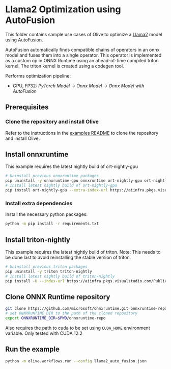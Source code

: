 # Llama2 Optimization using AutoFusion

This folder contains sample use cases of Olive to optimize a [Llama2](https://huggingface.co/meta-llama/Llama-2-7b-hf) model using AutoFusion.

AutoFusion automatically finds compatible chains of operators in an onnx model and fuses them into a single operator. This
operator is implemented as a custom op in ONNX Runtime using an ahead-of-time compiled triton kernel. The triton kernel is
created using a codegen tool.

Performs optimization pipeline:
- GPU, FP32: *PyTorch Model -> Onnx Model -> Onnx Model with AutoFusion*

## Prerequisites
### Clone the repository and install Olive

Refer to the instructions in the [examples README](../README.md) to clone the repository and install Olive.

## Install onnxruntime
This example requires the latest nightly build of ort-nightly-gpu
```bash
# Uninstall previous onnxruntime packages
pip uninstall -y onnxruntime-gpu onnxruntime ort-nightly-gpu ort-nightly
# Install latest nightly build of ort-nightly-gpu
pip install ort-nightly-gpu --extra-index-url https://aiinfra.pkgs.visualstudio.com/PublicPackages/_packaging/ORT-Nightly/pypi/simple/
```

### Install extra dependencies
Install the necessary python packages:
```bash
python -m pip install -r requirements.txt
```

## Install triton-nightly
This example requires the latest nightly build of triton. Note: This needs to be done last to avoid reinstalling the stable version of triton.
```bash
# Uninstall previous triton packages
pip uninstall -y triton triton-nightly
# Install latest nightly build of triton-nightly
pip install -U --index-url https://aiinfra.pkgs.visualstudio.com/PublicPackages/_packaging/Triton-Nightly/pypi/simple/ triton-nightly
```

## Clone ONNX Runtime repository
```bash
git clone https://github.com/microsoft/onnxruntime.git onnxruntime-repo
# set ONNXRUNTIME_DIR to the path of the cloned repository
export ONNXRUNTIME_DIR=$PWD/onnxruntime-repo
```

Also requires the path to cuda to be set using `CUDA_HOME` environment variable. Only tested with CUDA 12.2

## Run the example
```bash
python -m olive.workflows.run --config llama2_auto_fusion.json
```
